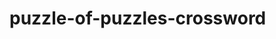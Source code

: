 # puzzle-of-puzzles-crossword


  <head>
    <meta name="viewport" content="width=device-width, initial-scale=1, shrink-to-fit=no">
    <link rel="stylesheet" href="style.css">
    <style>
      html, body {
        overflow: hidden;
        height: auto;
      }
    </style>
  </head>
